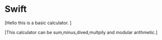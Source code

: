 # Swift

 [Hello this is a basic calculator. ]
 
 
 [This calculator can be sum,minus,dived,multpily and modular arithmetic.]
